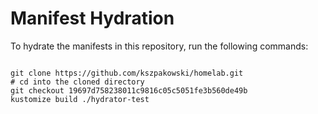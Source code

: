 
# Manifest Hydration

To hydrate the manifests in this repository, run the following commands:

```shell

git clone https://github.com/kszpakowski/homelab.git
# cd into the cloned directory
git checkout 19697d758238011c9816c05c5051fe3b560de49b
kustomize build ./hydrator-test
```